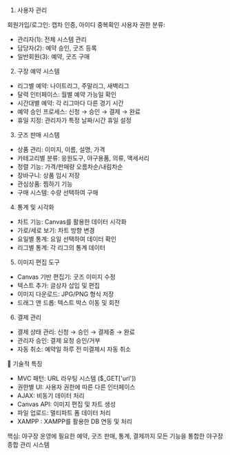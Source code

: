 
1. 사용자 관리

회원가입/로그인: 캡차 인증, 아이디 중복확인
사용자 권한 분류:

- 관리자(1): 전체 시스템 관리
- 담당자(2): 예약 승인, 굿즈 등록
- 일반회원(3): 예약, 굿즈 구매



2. 구장 예약 시스템

- 리그별 예약: 나이트리그, 주말리그, 새벽리그
- 달력 인터페이스: 월별 예약 가능일 확인
- 시간대별 예약: 각 리그마다 다른 경기 시간
- 예약 승인 프로세스: 신청 → 승인 → 결제 → 완료
- 휴일 지정: 관리자가 특정 날짜/시간 휴일 설정

3. 굿즈 판매 시스템

- 상품 관리: 이미지, 이름, 설명, 가격
- 카테고리별 분류: 응원도구, 야구용품, 의류, 액세서리
- 정렬 기능: 가격/판매량 오름차순/내림차순
- 장바구니: 상품 임시 저장
- 관심상품: 찜하기 기능
- 구매 시스템: 수량 선택하여 구매

4. 통계 및 시각화

- 차트 기능: Canvas를 활용한 데이터 시각화
- 가로/세로 보기: 차트 방향 변경
- 요일별 통계: 요일 선택하여 데이터 확인
- 리그별 통계: 각 리그의 통계 데이터

5. 이미지 편집 도구

- Canvas 기반 편집기: 굿즈 이미지 수정
- 텍스트 추가: 글상자 삽입 및 편집
- 이미지 다운로드: JPG/PNG 형식 저장
- 드래그 앤 드롭: 텍스트 박스 이동 및 회전

6. 결제 관리

- 결제 상태 관리: 신청 → 승인 → 결제중 → 완료
- 관리자 승인: 결제 요청 승인/거부
- 자동 취소: 예약일 하루 전 미결제시 자동 취소

🔧 기술적 특징

- MVC 패턴: URL 라우팅 시스템 ($_GET['url'])
- 권한별 UI: 사용자 권한에 따른 다른 인터페이스
- AJAX: 비동기 데이터 처리
- Canvas API: 이미지 편집 및 차트 생성
- 파일 업로드: 멀티파트 폼 데이터 처리
- XAMPP : XAMPP를 활용한 DB 연동 및 처리

핵심: 야구장 운영에 필요한 예약, 굿즈 판매, 통계, 결제까지 모든 기능을 통합한 야구장 종합 관리 시스템
